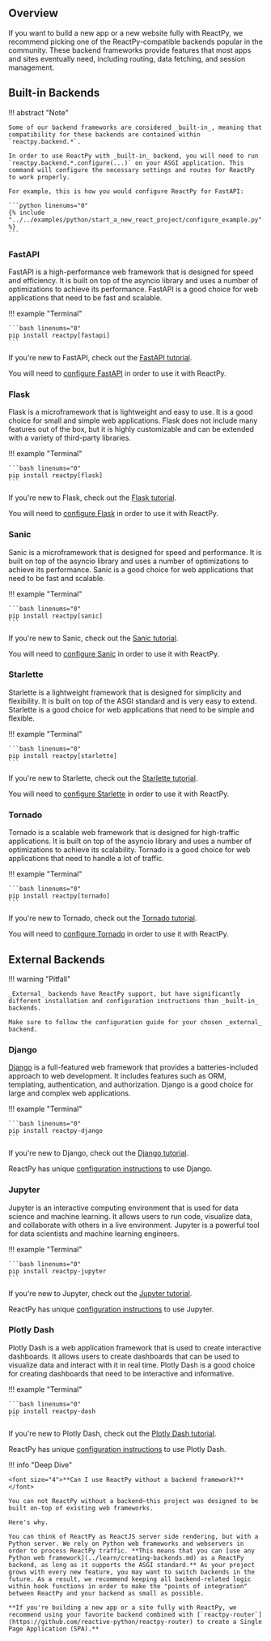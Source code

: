 ## Overview

<p class="intro" markdown>

If you want to build a new app or a new website fully with ReactPy, we recommend picking one of the ReactPy-compatible backends popular in the community. These backend frameworks provide features that most apps and sites eventually need, including routing, data fetching, and session management.

</p>

## Built-in Backends

<!-- FIXME: This is reliant on https://github.com/reactive-python/reactpy/issues/1071 -->

!!! abstract "Note"

    Some of our backend frameworks are considered _built-in_, meaning that compatibility for these backends are contained within `reactpy.backend.*`.

    In order to use ReactPy with _built-in_ backend, you will need to run `reactpy.backend.*.configure(...)` on your ASGI application. This command will configure the necessary settings and routes for ReactPy to work properly.

    For example, this is how you would configure ReactPy for FastAPI:

    ```python linenums="0"
    {% include "../../examples/python/start_a_new_react_project/configure_example.py" %}
    ```

### FastAPI

FastAPI is a high-performance web framework that is designed for speed and efficiency. It is built on top of the asyncio library and uses a number of optimizations to achieve its performance. FastAPI is a good choice for web applications that need to be fast and scalable.

!!! example "Terminal"

    ```bash linenums="0"
    pip install reactpy[fastapi]
    ```

If you're new to FastAPI, check out the [FastAPI tutorial](https://fastapi.tiangolo.com/tutorial/).

You will need to [configure FastAPI](#built-in-backends) in order to use it with ReactPy.

### Flask

Flask is a microframework that is lightweight and easy to use. It is a good choice for small and simple web applications. Flask does not include many features out of the box, but it is highly customizable and can be extended with a variety of third-party libraries.

!!! example "Terminal"

    ```bash linenums="0"
    pip install reactpy[flask]
    ```

If you're new to Flask, check out the [Flask tutorial](https://flask.palletsprojects.com/en/latest/tutorial/).

You will need to [configure Flask](#built-in-backends) in order to use it with ReactPy.

### Sanic

Sanic is a microframework that is designed for speed and performance. It is built on top of the asyncio library and uses a number of optimizations to achieve its performance. Sanic is a good choice for web applications that need to be fast and scalable.

!!! example "Terminal"

    ```bash linenums="0"
    pip install reactpy[sanic]
    ```

If you're new to Sanic, check out the [Sanic tutorial](https://sanicframework.org/en/guide/).

You will need to [configure Sanic](#built-in-backends) in order to use it with ReactPy.

### Starlette

Starlette is a lightweight framework that is designed for simplicity and flexibility. It is built on top of the ASGI standard and is very easy to extend. Starlette is a good choice for web applications that need to be simple and flexible.

!!! example "Terminal"

    ```bash linenums="0"
    pip install reactpy[starlette]
    ```

If you're new to Starlette, check out the [Starlette tutorial](https://www.starlette.io/tutorial/).

You will need to [configure Starlette](#built-in-backends) in order to use it with ReactPy.

### Tornado

Tornado is a scalable web framework that is designed for high-traffic applications. It is built on top of the asyncio library and uses a number of optimizations to achieve its scalability. Tornado is a good choice for web applications that need to handle a lot of traffic.

!!! example "Terminal"

    ```bash linenums="0"
    pip install reactpy[tornado]
    ```

If you're new to Tornado, check out the [Tornado tutorial](https://www.tornadoweb.org/en/stable/guide/).

You will need to [configure Tornado](#built-in-backends) in order to use it with ReactPy.

## External Backends

!!! warning "Pitfall"

    _External_ backends have ReactPy support, but have significantly different installation and configuration instructions than _built-in_ backends.

    Make sure to follow the configuration guide for your chosen _external_ backend.

### Django

[Django](https://www.djangoproject.com/) is a full-featured web framework that provides a batteries-included approach to web development. It includes features such as ORM, templating, authentication, and authorization. Django is a good choice for large and complex web applications.

!!! example "Terminal"

    ```bash linenums="0"
    pip install reactpy-django
    ```

If you're new to Django, check out the [Django tutorial](https://docs.djangoproject.com/en/dev/intro/tutorial01/).

ReactPy has unique [configuration instructions](https://reactive-python.github.io/reactpy-django/get-started/installation/) to use Django.

### Jupyter

Jupyter is an interactive computing environment that is used for data science and machine learning. It allows users to run code, visualize data, and collaborate with others in a live environment. Jupyter is a powerful tool for data scientists and machine learning engineers.

!!! example "Terminal"

    ```bash linenums="0"
    pip install reactpy-jupyter
    ```

If you're new to Jupyter, check out the [Jupyter tutorial](https://jupyter.org/try).

ReactPy has unique [configuration instructions](https://github.com/reactive-python/reactpy-jupyter#readme) to use Jupyter.

### Plotly Dash

Plotly Dash is a web application framework that is used to create interactive dashboards. It allows users to create dashboards that can be used to visualize data and interact with it in real time. Plotly Dash is a good choice for creating dashboards that need to be interactive and informative.

!!! example "Terminal"

    ```bash linenums="0"
    pip install reactpy-dash
    ```

If you're new to Plotly Dash, check out the [Plotly Dash tutorial](https://dash.plotly.com/installation).

ReactPy has unique [configuration instructions](https://github.com/reactive-python/reactpy-dash#readme) to use Plotly Dash.

!!! info "Deep Dive"

    <font size="4">**Can I use ReactPy without a backend framework?**</font>

    You can not ReactPy without a backend—this project was designed to be built on-top of existing web frameworks.

    Here's why.

    You can think of ReactPy as ReactJS server side rendering, but with a Python server. We rely on Python web frameworks and webservers in order to process ReactPy traffic. **This means that you can [use any Python web framework](../learn/creating-backends.md) as a ReactPy backend, as long as it supports the ASGI standard.** As your project grows with every new feature, you may want to switch backends in the future. As a result, we recommend keeping all backend-related logic within hook functions in order to make the "points of integration" between ReactPy and your backend as small as possible.

    **If you're building a new app or a site fully with ReactPy, we recommend using your favorite backend combined with [`reactpy-router`](https://github.com/reactive-python/reactpy-router) to create a Single Page Application (SPA).**
